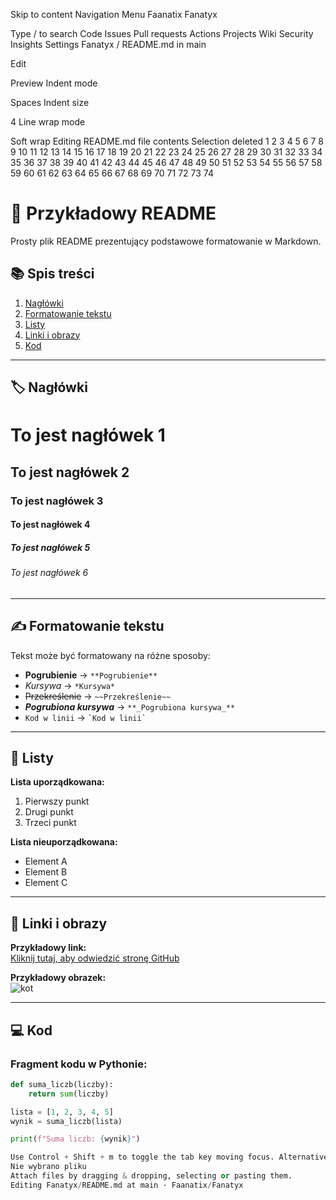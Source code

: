 Skip to content
Navigation Menu
Faanatix
Fanatyx

Type / to search
Code
Issues
Pull requests
Actions
Projects
Wiki
Security
Insights
Settings
Fanatyx
/
README.md
in
main

Edit

Preview
Indent mode

Spaces
Indent size

4
Line wrap mode

Soft wrap
Editing README.md file contents
Selection deleted
1
2
3
4
5
6
7
8
9
10
11
12
13
14
15
16
17
18
19
20
21
22
23
24
25
26
27
28
29
30
31
32
33
34
35
36
37
38
39
40
41
42
43
44
45
46
47
48
49
50
51
52
53
54
55
56
57
58
59
60
61
62
63
64
65
66
67
68
69
70
71
72
73
74
# 🌟 Przykładowy README

Prosty plik README prezentujący podstawowe formatowanie w Markdown.

## 📚 Spis treści

1. [Nagłówki](#nagłówki)
2. [Formatowanie tekstu](#formatowanie-tekstu)
3. [Listy](#listy)
4. [Linki i obrazy](#linki-i-obrazy)
5. [Kod](#kod)

---

## 🏷 Nagłówki

# To jest nagłówek 1
## To jest nagłówek 2
### To jest nagłówek 3
#### To jest nagłówek 4
##### To jest nagłówek 5
###### To jest nagłówek 6

---

## ✍️ Formatowanie tekstu

Tekst może być formatowany na różne sposoby:

- **Pogrubienie** → `**Pogrubienie**`
- *Kursywa* → `*Kursywa*`
- ~~Przekreślenie~~ → `~~Przekreślenie~~`
- **_Pogrubiona kursywa_** → `**_Pogrubiona kursywa_**`
- `Kod w linii` → `` `Kod w linii` ``

---

## 📌 Listy

**Lista uporządkowana:**
1. Pierwszy punkt
2. Drugi punkt
3. Trzeci punkt

**Lista nieuporządkowana:**
- Element A
- Element B
- Element C

---

## 🔗 Linki i obrazy

**Przykładowy link:**  
[Kliknij tutaj, aby odwiedzić stronę GitHub](https://github.com)

**Przykładowy obrazek:**  
![kot](https://i.imgur.com/e9qWzqL.jpeg)

---

## 💻 Kod

### Fragment kodu w Pythonie:

```python
def suma_liczb(liczby):
    return sum(liczby)

lista = [1, 2, 3, 4, 5]
wynik = suma_liczb(lista)

print(f"Suma liczb: {wynik}")

Use Control + Shift + m to toggle the tab key moving focus. Alternatively, use esc then tab to move to the next interactive element on the page.
Nie wybrano pliku
Attach files by dragging & dropping, selecting or pasting them.
Editing Fanatyx/README.md at main · Faanatix/Fanatyx
